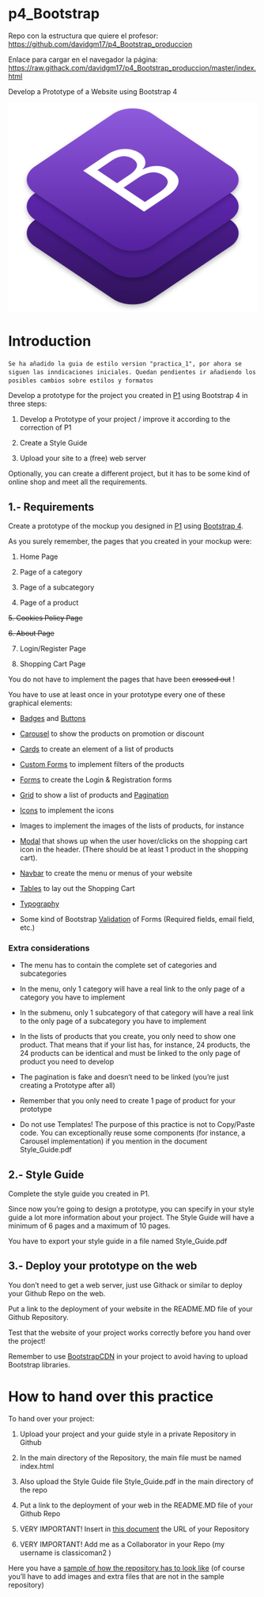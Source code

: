 # p4_Bootstrap

Repo con la estructura que quiere el profesor:
https://github.com/davidgm17/p4_Bootstrap_produccion

Enlace para cargar en el navegador la página:
https://raw.githack.com/davidgm17/p4_Bootstrap_produccion/master/index.html


Develop a Prototype of a Website using Bootstrap 4

![Bootstrap_4](https://github.com/davidgm17/p4_Bootstrap/blob/master/src/resources/img/bootstrap-logo.png)

# Introduction

`Se ha añadido la guia de estilo version "practica_1", por ahora se siguen las inndicaciones iniciales. Quedan pendientes ir añadiendo los posibles cambios sobre estilos y formatos`

Develop a prototype for the project you created in [P1](https://docs.google.com/document/d/1SFCxmT2ibmHUssbJGA79FjifcboCwDBwBzuA37XQJpM/) using Bootstrap 4 in three steps:

1.  Develop a Prototype of your project / improve it according to the correction of P1

2.  Create a Style Guide

3.  Upload your site to a (free) web server

Optionally, you can create a different project, but it has to be some kind of online shop and meet all the requirements.

## 1.- Requirements

Create a prototype of the mockup you designed in [P1](https://docs.google.com/document/d/1SFCxmT2ibmHUssbJGA79FjifcboCwDBwBzuA37XQJpM/) using [Bootstrap 4](https://getbootstrap.com/).

As you surely remember, the pages that you created in your mockup were:

1.  Home Page

2.  Page of a category

3.  Page of a subcategory

4.  Page of a product

~~5. Cookies Policy Page~~
  
~~6. About Page~~

7.  Login/Register Page

8.  Shopping Cart Page

You do not have to implement the pages that have been ~~crossed out~~ !

You have to use at least once in your prototype every one of these graphical elements:

- [Badges](https://www.w3schools.com/bootstrap4/bootstrap_badges.asp) and [Buttons](https://www.w3schools.com/bootstrap4/bootstrap_buttons.asp)

- [Carousel](https://www.w3schools.com/bootstrap4/bootstrap_carousel.asp) to show the products on promotion or discount

- [Cards](https://www.w3schools.com/bootstrap4/bootstrap_cards.asp) to create an element of a list of products

- [Custom Forms](https://www.w3schools.com/bootstrap4/bootstrap_forms_custom.asp) to implement filters of the products

- [Forms](https://www.w3schools.com/bootstrap4/bootstrap_forms.asp) to create the Login & Registration forms

- [Grid](https://www.w3schools.com/bootstrap4/bootstrap_grid_system.asp) to show a list of products and [Pagination](https://www.w3schools.com/bootstrap4/bootstrap_pagination.asp)

- [Icons](https://www.w3schools.com/icons/bootstrap_icons_glyphicons.asp) to implement the icons

- Images to implement the images of the lists of products, for instance

- [Modal](https://www.w3schools.com/bootstrap4/bootstrap_modal.asp) that shows up when the user hover/clicks on the shopping cart icon in the header. (There should be at least 1 product in the shopping cart).

- [Navbar](https://www.w3schools.com/bootstrap4/bootstrap_navbar.asp) to create the menu or menus of your website

- [Tables](https://www.w3schools.com/bootstrap4/bootstrap_tables.asp) to lay out the Shopping Cart

- [Typography](https://www.w3schools.com/bootstrap4/bootstrap_typography.asp)

- Some kind of Bootstrap [Validation](https://getbootstrap.com/docs/4.0/components/forms/#validation) of Forms (Required fields, email field, etc.)

### Extra considerations

- The menu has to contain the complete set of categories and subcategories

- In the menu, only 1 category will have a real link to the only page of a category you have to implement

- In the submenu, only 1 subcategory of that category will have a real link to the only page of a subcategory you have to implement

- In the lists of products that you create, you only need to show one product. That means that if your list has, for instance, 24 products, the 24 products can be identical and must be linked to the only page of product you need to develop

- The pagination is fake and doesn’t need to be linked (you’re just creating a Prototype after all)

- Remember that you only need to create 1 page of product for your prototype

- Do not use Templates! The purpose of this practice is not to Copy/Paste code. You can exceptionally reuse some components (for instance, a Carousel implementation) if you mention in the document Style_Guide.pdf

## 2.- Style Guide

Complete the style guide you created in P1.

Since now you’re going to design a prototype, you can specify in your style guide a lot more information about your project. The Style Guide will have a minimum of 6 pages and a maximum of 10 pages.

You have to export your style guide in a file named Style_Guide.pdf

## 3.- Deploy your prototype on the web

You don’t need to get a web server, just use Githack or similar to deploy your Github Repo on the web.

Put a link to the deployment of your website in the README.MD file of your Github Repository.

Test that the website of your project works correctly before you hand over the project!

Remember to use [BootstrapCDN](https://www.bootstrapcdn.com/) in your project to avoid having to upload Bootstrap libraries.

# How to hand over this practice

To hand over your project:

1.  Upload your project and your guide style in a private Repository in Github

2.  In the main directory of the Repository, the main file must be named index.html

3.  Also upload the Style Guide file Style_Guide.pdf in the main directory of the repo

4.  Put a link to the deployment of your web in the README.MD file of your Github Repo

5.  VERY IMPORTANT! Insert in [this document](https://docs.google.com/spreadsheets/d/1uZVvtS6AN32pQb6sQe4QAVpP1YUzlkTvQ3khjsKwShI/edit#gid=0) the URL of your Repository

6.  VERY IMPORTANT! Add me as a Collaborator in your Repo (my username is classicoman2 )

Here you have a [sample of how the repository has to look like](https://github.com/classicoman2/sample/tree/master) (of course you’ll have to add images and extra files that are not in the sample repository)
